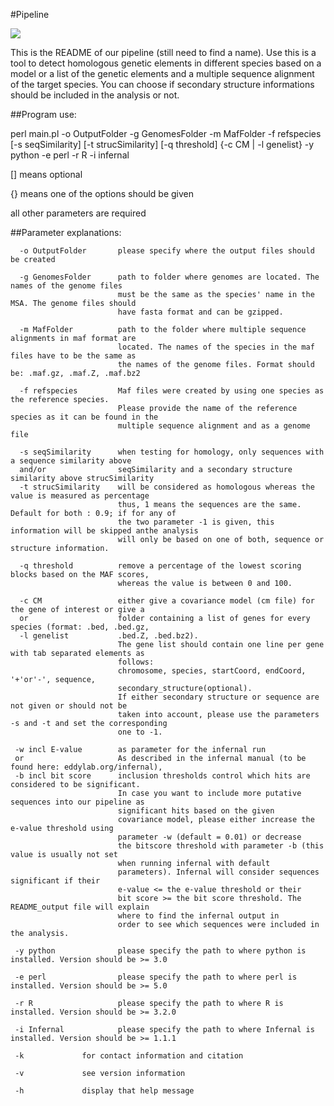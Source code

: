#Pipeline


![](http://www.bioinf.uni-leipzig.de/~bsarah/tRNAinsertion.png "")

This is the README of our pipeline (still need to find a name).
Use this is a tool to detect homologous genetic elements in different species
based on a model or a list of the genetic elements and a multiple sequence
alignment of the target species. You can choose if secondary structure
informations should be included in the analysis or not.

##Program use:

perl main.pl -o OutputFolder -g GenomesFolder -m MafFolder -f refspecies
[-s seqSimilarity] [-t strucSimilarity] [-q threshold] {-c CM | -l genelist}
-y python -e perl -r R -i infernal

[] means optional

{} means one of the options should be given

all other parameters are required

##Parameter explanations:

      -o OutputFolder       please specify where the output files should be created
      
      -g GenomesFolder      path to folder where genomes are located. The names of the genome files 
                            must be the same as the species' name in the MSA. The genome files should 
                            have fasta format and can be gzipped.
                            
      -m MafFolder          path to the folder where multiple sequence alignments in maf format are
                            located. The names of the species in the maf files have to be the same as
                            the names of the genome files. Format should be: .maf.gz, .maf.Z, .maf.bz2
                            
      -f refspecies         Maf files were created by using one species as the reference species.
                            Please provide the name of the reference species as it can be found in the
                            multiple sequence alignment and as a genome file
                            
      -s seqSimilarity      when testing for homology, only sequences with a sequence similarity above
      and/or                seqSimilarity and a secondary structure similarity above strucSimilarity
      -t strucSimilarity    will be considered as homologous whereas the value is measured as percentage
                            thus, 1 means the sequences are the same. Default for both : 0.9; if for any of
                            the two parameter -1 is given, this information will be skipped anthe analysis
                            will only be based on one of both, sequence or structure information.
                            
      -q threshold          remove a percentage of the lowest scoring blocks based on the MAF scores,
                            whereas the value is between 0 and 100.
   
      -c CM                 either give a covariance model (cm file) for the gene of interest or give a
      or                    folder containing a list of genes for every species (format: .bed, .bed.gz,
      -l genelist           .bed.Z, .bed.bz2).
                            The gene list should contain one line per gene with tab separated elements as        
                            follows:
                            chromosome, species, startCoord, endCoord, '+'or'-', sequence,
                            secondary_structure(optional).
                            If either secondary structure or sequence are not given or should not be
                            taken into account, please use the parameters -s and -t and set the corresponding
                            one to -1.

     -w incl E-value        as parameter for the infernal run
     or                     As described in the infernal manual (to be found here: eddylab.org/infernal),
     -b incl bit score      inclusion thresholds control which hits are considered to be significant.
                            In case you want to include more putative sequences into our pipeline as
                            significant hits based on the given
                            covariance model, please either increase the e-value threshold using
                            parameter -w (default = 0.01) or decrease
                            the bitscore threshold with parameter -b (this value is usually not set
                            when running infernal with default
                            parameters). Infernal will consider sequences significant if their
                            e-value <= the e-value threshold or their
                            bit score >= the bit score threshold. The README_output file will explain
                            where to find the infernal output in
                            order to see which sequences were included in the analysis.
   
     -y python              please specify the path to where python is installed. Version should be >= 3.0

     -e perl                please specify the path to where perl is installed. Version should be >= 5.0

     -r R                   please specify the path to where R is installed. Version should be >= 3.2.0

     -i Infernal            please specify the path to where Infernal is installed. Version should be >= 1.1.1

     -k 		    for contact information and citation

     -v 		    see version information

     -h 		    display that help message
